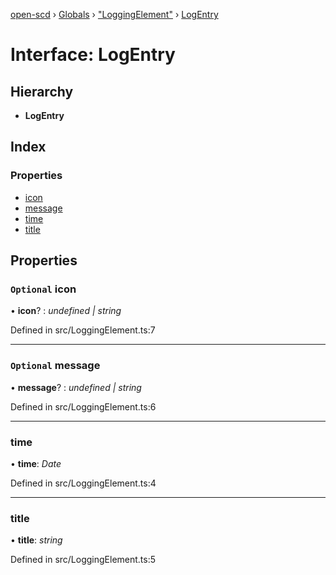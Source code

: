 [open-scd](../README.md) › [Globals](../globals.md) › ["LoggingElement"](../modules/_loggingelement_.md) › [LogEntry](_loggingelement_.logentry.md)

# Interface: LogEntry

## Hierarchy

* **LogEntry**

## Index

### Properties

* [icon](_loggingelement_.logentry.md#optional-icon)
* [message](_loggingelement_.logentry.md#optional-message)
* [time](_loggingelement_.logentry.md#time)
* [title](_loggingelement_.logentry.md#title)

## Properties

### `Optional` icon

• **icon**? : *undefined | string*

Defined in src/LoggingElement.ts:7

___

### `Optional` message

• **message**? : *undefined | string*

Defined in src/LoggingElement.ts:6

___

###  time

• **time**: *Date*

Defined in src/LoggingElement.ts:4

___

###  title

• **title**: *string*

Defined in src/LoggingElement.ts:5

